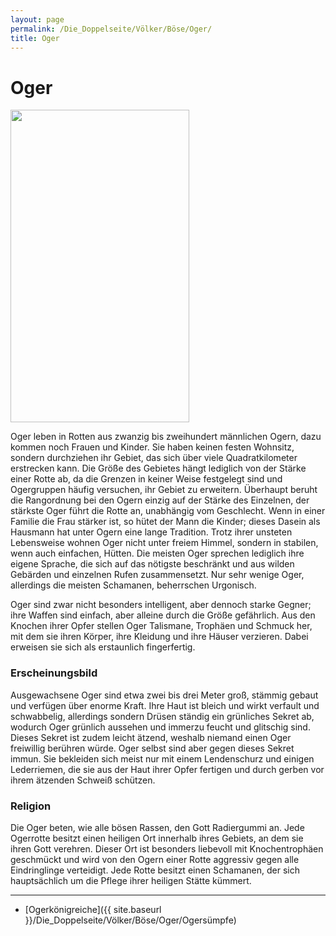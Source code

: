 ```yaml
---
layout: page
permalink: /Die_Doppelseite/Völker/Böse/Oger/
title: Oger
---
```


# Oger

<img alt="" height="500" src="{{ site.baseurl }}/assets/images/rassen/oger.jpg" width="286" />

Oger leben in Rotten aus zwanzig bis zweihundert männlichen Ogern, dazu kommen noch Frauen und Kinder. Sie haben keinen festen Wohnsitz, sondern durchziehen ihr Gebiet, das sich über viele Quadratkilometer erstrecken kann. Die Größe des Gebietes hängt lediglich von der Stärke einer Rotte ab, da die Grenzen in keiner Weise festgelegt sind und Ogergruppen häufig versuchen, ihr Gebiet zu erweitern. Überhaupt beruht die Rangordnung bei den Ogern einzig auf der Stärke des Einzelnen, der stärkste Oger führt die Rotte an, unabhängig vom Geschlecht. Wenn in einer Familie die Frau stärker ist, so hütet der Mann die Kinder; dieses Dasein als Hausmann hat unter Ogern eine lange Tradition. Trotz ihrer unsteten Lebensweise wohnen Oger nicht unter freiem Himmel, sondern in stabilen, wenn auch einfachen, Hütten. Die meisten Oger sprechen lediglich ihre eigene Sprache, die sich auf das nötigste beschränkt und aus wilden Gebärden und einzelnen Rufen zusammensetzt. Nur sehr wenige Oger, allerdings die meisten Schamanen, beherrschen Urgonisch.

Oger sind zwar nicht besonders intelligent, aber dennoch starke Gegner; ihre Waffen sind einfach, aber alleine durch die Größe gefährlich. Aus den Knochen ihrer Opfer stellen Oger Talismane, Trophäen und Schmuck her, mit dem sie ihren Körper, ihre Kleidung und ihre Häuser verzieren. Dabei erweisen sie sich als erstaunlich fingerfertig.

### Erscheinungsbild

Ausgewachsene Oger sind etwa zwei bis drei Meter groß, stämmig gebaut und verfügen über enorme Kraft. Ihre Haut ist bleich und wirkt verfault und schwabbelig, allerdings sondern Drüsen ständig ein grünliches Sekret ab, wodurch Oger grünlich aussehen und immerzu feucht und glitschig sind. Dieses Sekret ist zudem leicht ätzend, weshalb niemand einen Oger freiwillig berühren würde. Oger selbst sind aber gegen dieses Sekret immun. Sie bekleiden sich meist nur mit einem Lendenschurz und einigen Lederriemen, die sie aus der Haut ihrer Opfer fertigen und durch gerben vor ihrem ätzenden Schweiß schützen.

### Religion

Die Oger beten, wie alle bösen Rassen, den Gott Radiergummi an. Jede Ogerrotte besitzt einen heiligen Ort innerhalb ihres Gebiets, an dem sie ihren Gott verehren. Dieser Ort ist besonders liebevoll mit Knochentrophäen geschmückt und wird von den Ogern einer Rotte aggressiv gegen alle Eindringlinge verteidigt. Jede Rotte besitzt einen Schamanen, der sich hauptsächlich um die Pflege ihrer heiligen Stätte kümmert.

***

- [Ogerkönigreiche]({{ site.baseurl }}/Die_Doppelseite/Völker/Böse/Oger/Ogersümpfe)
